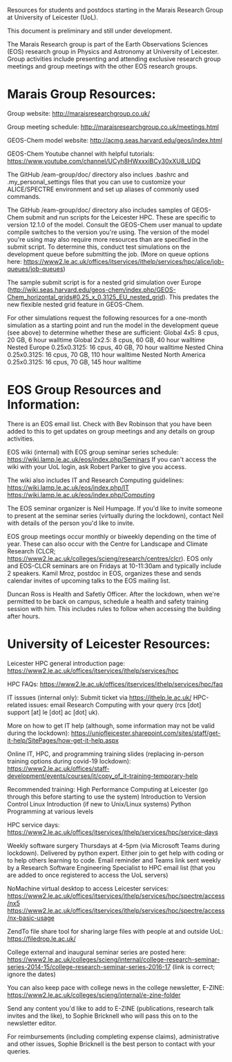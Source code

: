 Resources for students and postdocs starting in the Marais Research Group at University of Leicester (UoL). 

This document is preliminary and still under development. 

The Marais Research group is part of the Earth Observations Sciences (EOS) research group in Physics and Astronomy at
University of Leicester. Group activities include presenting and attending exclusive research group meetings and 
group meetings with the other EOS research groups.

Marais Group Resources:
=======================
Group website: http://maraisresearchgroup.co.uk/

Group meeting schedule: http://maraisresearchgroup.co.uk/meetings.html

GEOS-Chem model website: http://acmg.seas.harvard.edu/geos/index.html

GEOS-Chem Youtube channel with helpful tutorials: https://www.youtube.com/channel/UCyh8HWxxxiBCy30xXU8_UDQ

The GitHub /eam-group/doc/ directory also inclues .bashrc and .my_personal_settings files that you can use to customize
your ALICE/SPECTRE environment and set up aliases of commonly used commands. 

The GitHub /eam-group/doc/ directory also includes samples of GEOS-Chem submit and run scripts for the Leicester HPC.
These are specific to version 12.1.0 of the model. Consult the GEOS-Chem user manual to update compile switches to the
version you're using. The version of the model you're using may also require more resources than are specified in the submit
script. To determine this, conduct test simulations on the development queue before submitting the job.
(More on queue options here: https://www2.le.ac.uk/offices/itservices/ithelp/services/hpc/alice/job-queues/job-queues) 

The sample submit script is for a nested grid simulation over Europe 
(http://wiki.seas.harvard.edu/geos-chem/index.php/GEOS-Chem_horizontal_grids#0.25_x_0.3125_EU_nested_grid). 
This predates the new flexible nested grid feature in GEOS-Chem.

For other simulations request the following resources for a one-month simulation as a starting point and run the model 
in the development queue (see above) to determine whether these are sufficient:
Global 4x5: 8 cpus, 20 GB, 6 hour walltime
Global 2x2.5: 8 cpus, 60 GB, 40 hour walltime
Nested Europe 0.25x0.3125: 16 cpus, 40 GB, 70 hour walltime
Nested China 0.25x0.3125: 16 cpus, 70 GB, 110 hour walltime
Nested North America 0.25x0.3125: 16 cpus, 70 GB, 145 hour walltime

EOS Group Resources and Information:
======================================
There is an EOS email list. Check with Bev Robinson that you have been added to this to get updates on group meetings and
any details on group activities.

EOS wiki (internal) with EOS group seminar series schedule: https://wiki.lamp.le.ac.uk/eos/index.php/Seminars
If you can't access the wiki with your UoL login, ask Robert Parker to give you access.

The wiki also includes IT and Research Computing guidelines: 
https://wiki.lamp.le.ac.uk/eos/index.php/IT
https://wiki.lamp.le.ac.uk/eos/index.php/Computing

The EOS seminar organizer is Neil Humpage. If you'd like to invite someone to present at the seminar series (virtually
during the lockdown), contact Neil with details of the person you'd like to invite.

EOS group meetings occur monthly or biweekly depending on the time of year. These can also occur with the Centre 
for Landscape and Climate Research (CLCR; https://www2.le.ac.uk/colleges/scieng/research/centres/clcr). EOS only and 
EOS-CLCR seminars are on Fridays at 10-11:30am and typically include 2 speakers. Kamil Mroz, postdoc in EOS, organizes 
these and sends calendar invites of upcoming talks to the EOS mailing list. 

Duncan Ross is Health and Safetly Officer. After the lockdown, when we're permitted to be back on campus, schedule a 
health and safety training session with him. This includes rules to follow when accessing the building after hours. 

University of Leicester Resources:
====================================
Leicester HPC general introduction page: https://www2.le.ac.uk/offices/itservices/ithelp/services/hpc

HPC FAQs: https://www2.le.ac.uk/offices/itservices/ithelp/services/hpc/faq

IT isssues (internal only): Submit ticket via https://ithelp.le.ac.uk/
HPC-related issues: email Research Computing with your query (rcs [dot] support [at] le [dot] ac [dot] uk).

More on how to get IT help (although, some information may not be valid during the lockdown):
https://uniofleicester.sharepoint.com/sites/staff/get-it-help/SitePages/how-get-it-help.aspx

Online IT, HPC, and programming training slides (replacing in-person training options during covid-19 lockdown):
https://www2.le.ac.uk/offices/staff-development/events/courses/it/copy_of_it-training-temporary-help

Recommended training: 
    High Performance Computing at Leicester (go through this before starting to use the system)
    Introduction to Version Control
    Linux Introduction (if new to Unix/Linux systems)
    Python Programming at various levels

HPC service days: https://www2.le.ac.uk/offices/itservices/ithelp/services/hpc/service-days

Weekly software surgery Thursdays at 4-5pm (via Microsoft Teams during lockdown). Delivered by python expert. 
Either join to get help with coding or to help others learning to code. Email reminder and Teams link sent weekly by a
Research Software Engineering Specialist to HPC email list (that you are added to once registered to access the UoL servers)

NoMachine virtual desktop to access Leicester services:
https://www2.le.ac.uk/offices/itservices/ithelp/services/hpc/spectre/access/nx5
https://www2.le.ac.uk/offices/itservices/ithelp/services/hpc/spectre/access/nx-basic-usage

ZendTo file share tool for sharing large files with people at and outside UoL: https://filedrop.le.ac.uk/

College external and inaugural seminar series are posted here: 
https://www2.le.ac.uk/colleges/scieng/internal/college-research-seminar-series-2014-15/college-research-seminar-series-2016-17 
(link is correct; ignore the dates)

You can also keep pace with college news in the college newsletter, E-ZINE: 
https://www2.le.ac.uk/colleges/scieng/internal/e-zine-folder

Send any content you'd like to add to E-ZINE (publications, research talk invites and the like), to Sophie Bricknell who
will pass this on to the newsletter editor.

For reimbursements (including completing expense claims), administrative and other issues, Sophie Bricknell is the best
person to contact with your queries.

